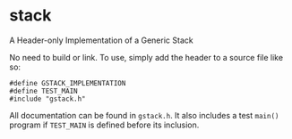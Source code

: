 # stack
A Header-only Implementation of a Generic Stack

No need to build or link. To use, simply add the header to a source file like so:

```
#define GSTACK_IMPLEMENTATION
#define TEST_MAIN
#include "gstack.h"
```

All documentation can be found in `gstack.h`. It also includes a test `main()`
program if `TEST_MAIN` is defined before its inclusion.
